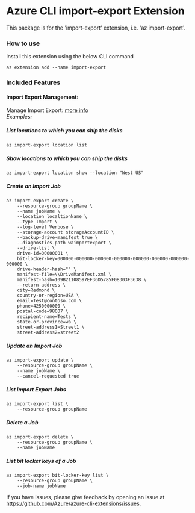 # Azure CLI import-export Extension #
This package is for the 'import-export' extension, i.e. 'az import-export'.

### How to use ###
Install this extension using the below CLI command
```
az extension add --name import-export
```

### Included Features
#### Import Export Management:
Manage Import Export: [more info](https://learn.microsoft.com/en-us/azure/storage/common/storage-import-export-service)\
*Examples:*

##### List locations to which you can ship the disks

```
az import-export location list
```

##### Show locations to which you can ship the disks

```
az import-export location show --location "West US"
```

##### Create an Import Job

```
az import-export create \
    --resource-group groupName \
    --name jobName \
    --location localtionName \
    --type Import \
    --log-level Verbose \
    --storage-account storageAccountID \
    --backup-drive-manifest true \
    --diagnostics-path waimportexport \
    --drive-list \
    drive-id=00000001 \
    bit-locker-key=000000-000000-000000-000000-000000-000000-000000-000000 \
    drive-header-hash="" \
    manifest-file=\\DriveManifest.xml \
    manifest-hash=109B21108597EF36D5785F08303F3638 \
    --return-address \
    city=Redmond \
    country-or-region=USA \
    email=Test@contoso.com \
    phone=4250000000 \
    postal-code=98007 \
    recipient-name=Tests \
    state-or-province=wa \
    street-address1=Street1 \
    street-address2=street2
```

##### Update an Import Job

```
az import-export update \
    --resource-group groupName \
    --name jobName \
    --cancel-requested true
```

##### List Import Export Jobs

```
az import-export list \
    --resource-group groupName
```

##### Delete a Job

```
az import-export delete \
    --resource-group groupName \
    --name jobName
```

##### List bit locker keys of a Job

```
az import-export bit-locker-key list \
    --resource-group groupName \
    --job-name jobName
```


If you have issues, please give feedback by opening an issue at https://github.com/Azure/azure-cli-extensions/issues.

